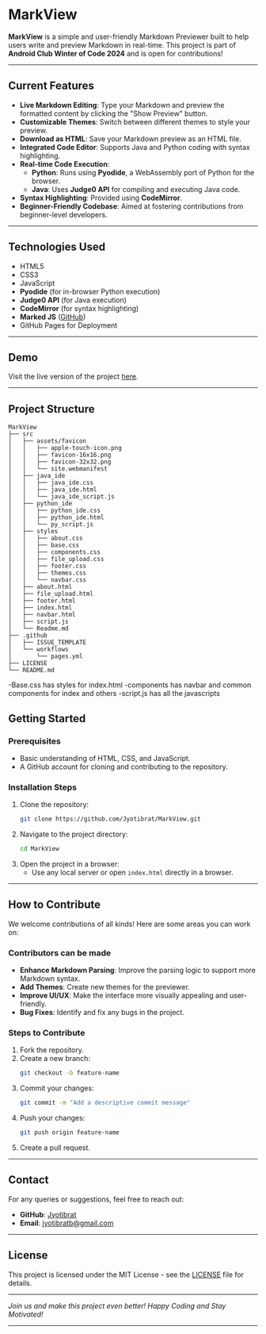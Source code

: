 # **MarkView**  

**MarkView** is a simple and user-friendly Markdown Previewer built to help users write and preview Markdown in real-time. This project is part of **Android Club Winter of Code 2024** and is open for contributions!  

---

## **Current Features**  
- **Live Markdown Editing**: Type your Markdown and preview the formatted content by clicking the "Show Preview" button.  
- **Customizable Themes**: Switch between different themes to style your preview.  
- **Download as HTML**: Save your Markdown preview as an HTML file.  
- **Integrated Code Editor**: Supports Java and Python coding with syntax highlighting.  
- **Real-time Code Execution**:  
  - **Python**: Runs using **Pyodide**, a WebAssembly port of Python for the browser.  
  - **Java**: Uses **Judge0 API** for compiling and executing Java code.  
- **Syntax Highlighting**: Provided using **CodeMirror**.  
- **Beginner-Friendly Codebase**: Aimed at fostering contributions from beginner-level developers.  

---

## **Technologies Used**  
- HTML5  
- CSS3  
- JavaScript  
- **Pyodide** (for in-browser Python execution)  
- **Judge0 API** (for Java execution)  
- **CodeMirror** (for syntax highlighting)  
- **Marked JS** ([GitHub](https://github.com/markedjs/marked))  
- GitHub Pages for Deployment  

---

## **Demo**  
Visit the live version of the project [here](https://jyotibrat.github.io/MarkView/).  

---

## **Project Structure**  
```plaintext
MarkView
├── src
│   ├── assets/favicon
│   │   ├── apple-touch-icon.png
│   │   ├── favicon-16x16.png
│   │   ├── favicon-32x32.png
│   │   └── site.webmanifest
│   ├── java_ide
│   │   ├── java_ide.css
│   │   ├── java_ide.html
│   │   └── java_ide_script.js
│   ├── python_ide
│   │   ├── python_ide.css
│   │   ├── python_ide.html
│   │   └── py_script.js
│   ├── styles 
│   │   ├── about.css
│   │   ├── base.css
│   │   ├── components.css
│   │   ├── file_upload.css
│   │   ├── footer.css
│   │   ├── themes.css
│   │   └── navbar.css
│   ├── about.html
│   ├── file_upload.html
│   ├── footer.html
│   ├── index.html
│   ├── navbar.html
│   ├── script.js
│   └── Readme.md
├── .github
│   ├── ISSUE_TEMPLATE 
│   └── workflows
│       └── pages.yml
├── LICENSE 
└── README.md
```

-Base.css has styles for index.html
-components has navbar and common components for index and others
-script.js has all the javascripts

## **Getting Started**

### Prerequisites
- Basic understanding of HTML, CSS, and JavaScript.
- A GitHub account for cloning and contributing to the repository.

### Installation Steps
1. Clone the repository:
   ```bash
   git clone https://github.com/Jyotibrat/MarkView.git
   ```
2. Navigate to the project directory:
   ```bash
   cd MarkView
   ```
3. Open the project in a browser:
   - Use any local server or open `index.html` directly in a browser.

---

## **How to Contribute**
We welcome contributions of all kinds! Here are some areas you can work on:

### **Contributors can be made**
- **Enhance Markdown Parsing**: Improve the parsing logic to support more Markdown syntax.
- **Add Themes**: Create new themes for the previewer.
- **Improve UI/UX**: Make the interface more visually appealing and user-friendly.
- **Bug Fixes**: Identify and fix any bugs in the project.

### **Steps to Contribute**
1. Fork the repository.
2. Create a new branch:
   ```bash
   git checkout -b feature-name
   ```
3. Commit your changes:
   ```bash
   git commit -m "Add a descriptive commit message"
   ```
4. Push your changes:
   ```bash
   git push origin feature-name
   ```
5. Create a pull request.

---

## **Contact**
For any queries or suggestions, feel free to reach out:
- **GitHub**: [Jyotibrat](https://github.com/Jyotibrat)
- **Email**: jyotibratb@gmail.com

---

## **License**
This project is licensed under the MIT License - see the [LICENSE](LICENSE) file for details.

---

*Join us and make this project even better! Happy Coding and Stay Motivated!*

---
